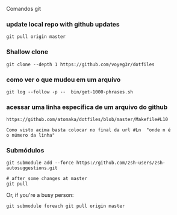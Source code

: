 
Comandos git

### update local repo with github updates

    git pull origin master

### Shallow clone

    git clone --depth 1 https://github.com/voyeg3r/dotfiles

### como ver o que mudou em um arquivo

    git log --follow -p --  bin/get-1000-phrases.sh

### acessar uma linha específica de um arquivo do github

    https://github.com/atomaka/dotfiles/blob/master/Makefile#L10

    Como visto acima basta colocar no final da url #Ln  "onde n é
    o número da linha"

### Submódulos

    git submodule add --force https://github.com/zsh-users/zsh-autosuggestions.git

    # after some changes at master
    git pull


Or, if you're a busy person:

    git submodule foreach git pull origin master



